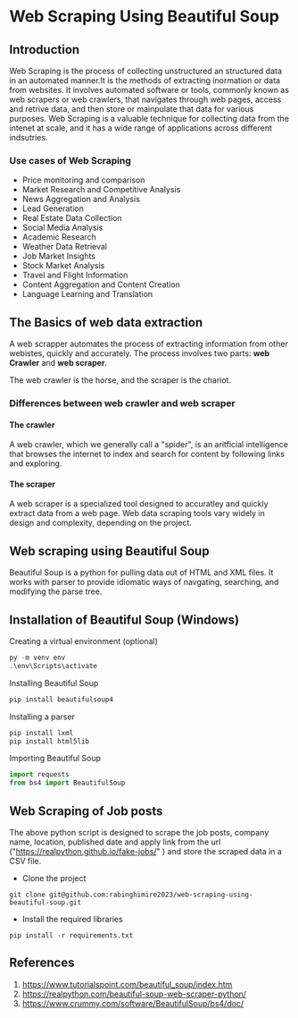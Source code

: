 
# Web Scraping Using Beautiful Soup

## Introduction
Web Scraping is the process of collecting unstructured an structured data in an automated manner.It is the methods of extracting inormation or data from websites. It involves automated software or tools, commonly known as web scrapers or web crawlers, that navigates through web pages, access and retrive data, and then store or mainpulate that data for various purposes. Web Scraping is a valuable technique for collecting data from the intenet at scale, and it has a wide range of applications across different indsutries.

### Use cases of Web Scraping
- Price monitoring and comparison
- Market Research and Competitive Analysis
- News Aggregation and Analysis
- Lead Generation
- Real Estate Data Collection
- Social Media Analysis
- Academic Research
- Weather Data Retrieval
- Job Market Insights
- Stock Market Analysis
- Travel and Flight Information
- Content Aggregation and Content Creation
- Language Learning and Translation

## The Basics of web data extraction
A web scrapper automates the process of extracting information from other webistes, quickly and accurately. The process involves two parts: **web Crawler** and **web scraper**.

The web crawler is the horse, and the scraper is the chariot.

### Differences between web crawler and web scraper
#### The crawler
A web crawler, which we generally call a "spider", is an aritficial intelligence that browses the internet to index and search for content by following links and exploring.
#### The scraper
A web scraper is a specialized tool designed to accuratley and quickly extract data from a web page. Web data scraping tools vary widely in design and complexity, depending on the project.

## Web scraping using Beautiful Soup
Beautiful Soup is a python for pulling data out of HTML and XML files. It works with parser to provide idiomatic ways of navgating, searching, and modifying the parse tree.

## Installation of Beautiful Soup (Windows)
Creating a virtual environment (optional)
```python
py -m venv env
.\env\Scripts\activate
```
Installing Beautiful Soup
```python
pip install beautifulsoup4
```
Installing a parser
```python
pip install lxml
pip install html5lib
```
Importing Beautiful Soup
```python
import requests
from bs4 import BeautifulSoup
```

## Web Scraping of Job posts
The above python script is designed to scrape the job posts, company name, location, published date and apply link from the url ("https://realpython.github.io/fake-jobs/"
) and store the scraped data in a CSV file.

- Clone the project
```
git clone git@github.com:rabinghimire2023/web-scraping-using-beautiful-soup.git
```
- Install the required libraries
```
pip install -r requirements.txt
```

## References
1. https://www.tutorialspoint.com/beautiful_soup/index.htm
2. https://realpython.com/beautiful-soup-web-scraper-python/
3. https://www.crummy.com/software/BeautifulSoup/bs4/doc/



